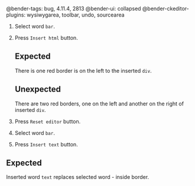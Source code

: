 @bender-tags: bug, 4.11.4, 2813
@bender-ui: collapsed
@bender-ckeditor-plugins: wysiwygarea, toolbar, undo, sourcearea

1. Select word `bar`.

1. Press `Insert html` button.

	## Expected

	There is one red border is on the left to the inserted `div`.

	## Unexpected

	There are two red borders, one on the left and another on the right of inserted `div`.

1. Press `Reset editor` button.

1. Select word `bar`.

1. Press `Insert text` button.

## Expected

Inserted word `text` replaces selected word - inside border.
